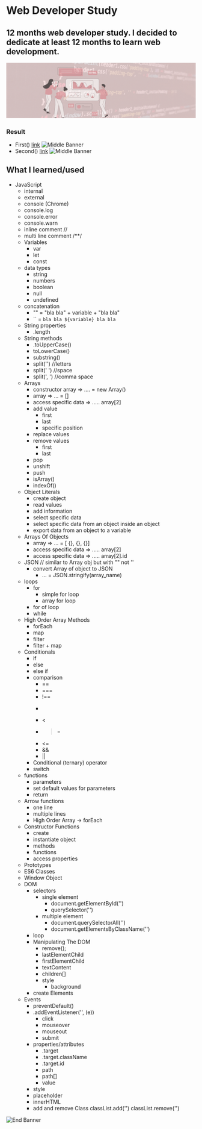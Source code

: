 # Web Developer Study
## 12 months web developer study. I decided to dedicate at least 12 months to learn web development.

![Begin Banner](Documentation/top-1200x350.gif)


### Result
* First() [link]()
![Middle Banner](wds-20(1).gif)
* Second() [link]()
![Middle Banner](wds-20(2).png)


## What I learned/used
* JavaScript
    * internal
    * external
    * console (Chrome)
    * console.log
    * console.error
    * console.warn
    * inline comment // 
    * multi line comment /**/
    * Variables
        * var
        * let
        * const
    * data types
        * string
        * numbers
        * boolean
        * null
        * undefined
    * concatenation
        * "" = "bla bla" + variable + "bla bla"
        * `` = `bla bla ${variable} bla bla`
    * String properties
        * .length
    * String methods
        * .toUpperCase()
        * toLowerCase()
        * substring()
        * split('') //letters
        * split(' ') //space
        * split(', ') //comma space
    * Arrays
        * constructor array => .... = new Array()
        * array => ... = []
        * access specific data => ..... array[2]
        * add value
            * first
            * last
            * specific position
        * replace values
        * remove values
            * first
            * last
        * pop
        * unshift
        * push
        * isArray()
        * indexOf()
    * Object Literals        
        * create object
        * read values
        * add information
        * select specific data 
        * select specific data from an object inside an object
        * export data from an object to a variable
    * Arrays Of Objects 
        * array => ... = [ {}, {}, {}]
        * access specific data => ..... array[2]
        * access specific data => ..... array[2].id
    * JSON // similar to Array obj but with "" not ''
        * convert Array of object to JSON
            * ... = JSON.stringify(array_name)
    * loops
        * for
            * simple for loop
            * array for loop
        * for of loop
        * while
    * High Order Array Methods
        * forEach
        * map
        * filter
        * filter + map
    * Conditionals
        * if
        * else
        * else if
        * comparison
            * ==
            * ===
            * !==
            * >
            * <
            * >=
            * <=
            * &&
            * ||
        * Conditional (ternary) operator
        * switch
    * functions
        * parameters
        * set default values for parameters
        * return
    * Arrow functions
        * one line
        * multiple lines
        * High Order Array -> forEach
    * Constructor Functions
        * create
        * instantiate object
        * methods
        * functions
        * access properties
    * Prototypes
    * ES6 Classes 
    * Window Object 
    * DOM
        * selectors
            * single element
                * document.getElementById('')
                * querySelector('')
            * multiple element
                * document.querySelectorAll('')
                * document.getElementsByClassName('')
        * loop 
        * Manipulating The DOM 
            * remove();
            * lastElementChild
            * firstElementChild
            * textContent
            * children[]
            * style
                * background
        * create Elements
    * Events 
        * preventDefault()
        * .addEventListener('', (e))
            * click
            * mouseover
            * mouseout
            * submit
        * properties/attributes
            * .target
            * .target.className
            * .target.id
            * path
            * path[]
            * value
        * style
        * placeholder
        * innerHTML
        * add and remove Class 
            classList.add('')
            classList.remove('')


      

![End Banner](Documentation/botton-1200x350.gif)
